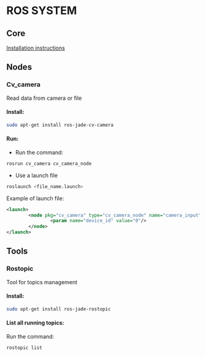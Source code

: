 # ROS SYSTEM

## Core

[Installation instructions](http://wiki.ros.org/jade/Installation/UbuntuARM)

## Nodes

### Cv_camera
Read data from camera or file

#### Install:
```bash
sudo apt-get install ros-jade-cv-camera
```
#### Run:
- Run the command:
```bash
rosrun cv_camera cv_camera_node
```
- Use a launch file
```bash
roslaunch <file_name.launch>
```
Example of launch file:
```xml
<launch>
        <node pkg="cv_camera" type="cv_camera_node" name="camera_input">
                <param name="device_id" value="0"/>
        </node>
</launch>
```

## Tools

### Rostopic
Tool for topics management

#### Install:
```bash
sudo apt-get install ros-jade-rostopic
```
#### List all running topics:
Run the command:
```bash
rostopic list
```
